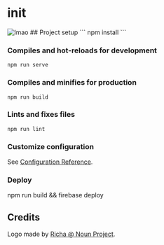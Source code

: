 # init
<img src="https://img.shields.io/github/v/release/kharann/Karantenehjelpen?style=for-the-badge" alt="lmao">
## Project setup
```
npm install
```

### Compiles and hot-reloads for development
```
npm run serve
```

### Compiles and minifies for production
```
npm run build
```

### Lints and fixes files
```
npm run lint
```

### Customize configuration
See [Configuration Reference](https://cli.vuejs.org/config/).


### Deploy

npm run build && firebase deploy

## Credits

Logo made by [Richa @ Noun Project](https://thenounproject.com/ayushi12/collection/set-5/?i=2097590).
